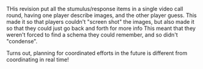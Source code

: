 THis revision put all the stumulus/response items in a single video call round, having one player describe images, and the other player guess.
This made it so that players couldn't "screen shot" the images, but also made it so that they could just go back and forth for more info
This meant that they weren't forced to find a schema they could remember, and so didn't "condense".

Turns out, planning for coordinated efforts in the future is different from coordinating in real time!
